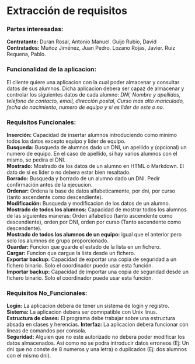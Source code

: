 # Extracción de requisitos


### Partes interesadas:
**Contratante:** Duran Rosal, Antonio Manuel. Guijo Rubio, David                                               
**Contratados:** Muñoz Jiménez, Juan Pedro. Lozano Rojas, Javier. Ruiz Requena, Pablo.


### Funcionalidad de la aplicacion:

El cliente quiere una aplicacion con la cual poder almacenar y consultar datos de sus alumnos. Dicha aplicacion debera ser capaz de almacenar y controlar los siguientes datos de cada alumno: *DNI, Nombre y apellidos, telefono de contacto, email, dirección postal, Curso mas alto mariculado, fecha de nacimiento, numero de equipo y si es lider de este o no.*


### Requisitos Funcionales:

**Inserción:** Capacidad de insertar alumnos introduciendo como minimo todos los datos excepto equipo y lider de equipo.           
**Busqueda:** Busqueda de alumnos dado un DNI, un apellido y (opcional) un numero de equipo. En el caso de apellido, si hay varios alumnos con el mismo, se pedira el DNI.                                                                                       
**Mostrado:** Mostrado de los datos de un alumno en HTML o Markdown. El dato de si es lider o no debera estar bien resaltado.     
**Borrado:** Busqueda y borrado de un alumno dado un DNI. Pedir confirmación antes de la ejecucion.   
**Ordenar:** Ordena la base de datos alfabeticamente, por dni, por curso (tanto ascendente como descendiente).                    
**Modificación:** Busqueda y modificacion de los datos de un alumno.                                                             
**Mostrado de todos los alumnos:** Capacidad de mostrar todos los alumnos de las siguientes maneras: Orden alfabetico (tanto ascendente como descendiente), orden por DNI, orden por curso (Tanto ascendente como descendente).                             
**Mostrado de todos los alumnos de un equipo:** igual que el anterior pero solo los alumnos de grupo proporcionado.              
**Guardar:** Funcion que guarde el estado de la lista en un fichero.                            
**Cargar:** Funcion que cargue la lista desde un fichero.                                        
**Exportar backup:** Capacidad de exportar una copia de seguridad a un fichero binario. Solo el coordinador puede usar esta función.                                                                     
**Importar backup:** Capacidad de importar una copia de seguridad desde un fichero binario. Solo el coordinador puede usar esta función.                                                                 


### Requisitos No_Funcionales:

**Login:** La aplicacion debera de tener un sistema de login y registro.                  
**Sistema:** La aplicacion debera ser comnpatible con Unix linus.                                                            
**Estructura de clases:** El programa debe trabajar sobre una estructura absada en clases y herencias.
**Interfaz:** La aplicacion debera funcionar con lineas de comandos por consola.  
**Seguridad:** Alguien que no este autorizado no debera poder modificar los datos almacenados. Asi como no se podra introducir datos erroneos (Ej: Un dni que no conste de 8 numeros y una letra) o duplicados (Ej: dos alumnos con el mismo dni).                
